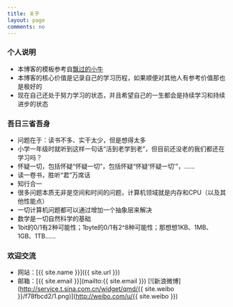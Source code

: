 ```yaml
---
title: 关于
layout: page
comments: no
---
```


### 个人说明

* 本博客的模板参考自[飘过的小牛](http://github.thinkingbar.com/)
* 本博客的核心价值是记录自己的学习历程，如果顺便对其他人有参考价值那也是极好的
* 现在自己还处于努力学习的状态，并且希望自己的一生都会是持续学习和持续进步的状态

### 吾日三省吾身

* 问题在于：读书不多、实干太少，但是想得太多
* 小学一年级时就听到这样一句话“活到老学到老”，但目前还没老的我们都还在学习吗？
* 怀疑一切，包括怀疑“怀疑一切”，包括怀疑“怀疑‘怀疑一切’”，……
* 读一卷书，胜听“君”万席话
* 知行合一
* 很多问题本质无非是空间和时间的问题，计算机领域就是内存和CPU（以及其他性能点）
* 一切计算机问题都可以通过增加一个抽象层来解决
* 数学是一切自然科学的基础
* 1bit的0/1有2种可能性；1byte的0/1有2^8种可能性；那想想1KB、1MB、1GB、1TB……

### 欢迎交流

* 网站：[{{ site.name }}]({{ site.url }})
* 邮箱：[{{ site.email }}](mailto:{{ site.email }})
[![新浪微博](http://service.t.sina.com.cn/widget/qmd/{{ site.weibo }}/f78fbcd2/1.png)](http://weibo.com/u/{{ site.weibo }})

